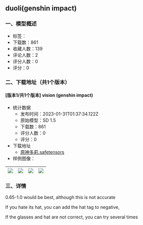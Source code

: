 ## duoli(genshin impact)
### 一、模型概述

- 标签：
- 下载数：861
- 收藏人数：139
- 评论人数：2
- 评分人数：0
- 评分：0

### 二、下载地址（共1个版本）

#### [版本1/共1个版本] vision (genshin impact)

- 统计数据
  - 发布时间：2023-01-31T01:37:34.122Z
  - 原始模型：SD 1.5
  - 下载数：861
  - 评分人数：0
  - 评分：0
- 下载地址
  - [原神多莉.safetensors](https://civitai.com/api/download/models/6910)
- 样例图像：

| <img src="https://image.civitai.com/xG1nkqKTMzGDvpLrqFT7WA/bc5f8bac-36b9-4d68-750b-eb3cbb8abe00/width=450/63173.jpeg" /> | <img src="https://image.civitai.com/xG1nkqKTMzGDvpLrqFT7WA/1ee08e58-f467-44b1-ba00-7fbf8af8f000/width=450/63172.jpeg" /> | <img src="https://image.civitai.com/xG1nkqKTMzGDvpLrqFT7WA/0dc0907e-237d-43f1-f06b-a7b7b5df4f00/width=450/63171.jpeg" /> | <img src="https://image.civitai.com/xG1nkqKTMzGDvpLrqFT7WA/e56a5aa3-9cf4-4a58-4253-36d5cbd48100/width=450/63170.jpeg" /> |
| ---- | ---- | ---- | ---- |


### 三、详情
<p>0.65-1.0 would be best, although this is not accurate</p><p>If you hate its hat, you can add the hat tag to negative,</p><p>If the glasses and hat are not correct, you can try several times</p>